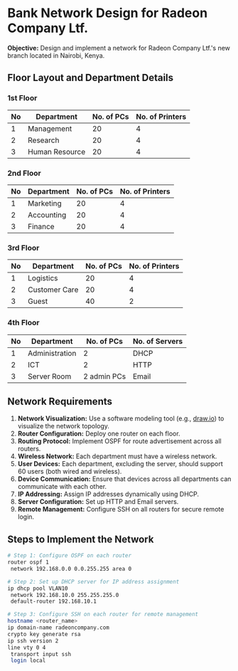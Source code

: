 # Bank Network Design for Radeon Company Ltf.

**Objective:** Design and implement a network for Radeon Company Ltf.'s new branch located in Nairobi, Kenya.

## Floor Layout and Department Details

### 1st Floor
| No | Department      | No. of PCs | No. of Printers |
|----|-----------------|------------|-----------------|
| 1  | Management      | 20         | 4               |
| 2  | Research        | 20         | 4               |
| 3  | Human Resource  | 20         | 4               |

### 2nd Floor
| No | Department      | No. of PCs | No. of Printers |
|----|-----------------|------------|-----------------|
| 1  | Marketing       | 20         | 4               |
| 2  | Accounting      | 20         | 4               |
| 3  | Finance         | 20         | 4               |

### 3rd Floor
| No | Department      | No. of PCs | No. of Printers |
|----|-----------------|------------|-----------------|
| 1  | Logistics       | 20         | 4               |
| 2  | Customer Care   | 20         | 4               |
| 3  | Guest           | 40         | 2               |

### 4th Floor
| No | Department     | No. of PCs | No. of Servers  |
|----|----------------|------------|-----------------|
| 1  | Administration | 2          | DHCP            |
| 2  | ICT            | 2          | HTTP            |
| 3  | Server Room    | 2 admin PCs| Email           |

## Network Requirements
1. **Network Visualization:** Use a software modeling tool (e.g., [draw.io](https://app.diagrams.net/)) to visualize the network topology.
2. **Router Configuration:** Deploy one router on each floor.
3. **Routing Protocol:** Implement OSPF for route advertisement across all routers.
4. **Wireless Network:** Each department must have a wireless network.
5. **User Devices:** Each department, excluding the server, should support 60 users (both wired and wireless).
6. **Device Communication:** Ensure that devices across all departments can communicate with each other.
7. **IP Addressing:** Assign IP addresses dynamically using DHCP.
8. **Server Configuration:** Set up HTTP and Email servers.
9. **Remote Management:** Configure SSH on all routers for secure remote login.

## Steps to Implement the Network

```bash
# Step 1: Configure OSPF on each router
router ospf 1
 network 192.168.0.0 0.0.255.255 area 0

# Step 2: Set up DHCP server for IP address assignment
ip dhcp pool VLAN10
 network 192.168.10.0 255.255.255.0
 default-router 192.168.10.1

# Step 3: Configure SSH on each router for remote management
hostname <router_name>
ip domain-name radeoncompany.com
crypto key generate rsa
ip ssh version 2
line vty 0 4
 transport input ssh
 login local
